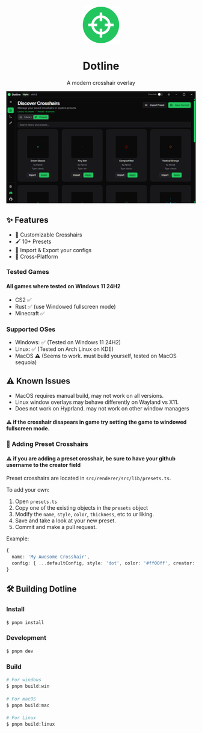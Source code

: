 <div align="center">
<img src="./resources/dotline.png" width="100" height="100" />

<h1>Dotline</h1>

<p>A modern crosshair overlay</p>

</div>

![Dotline Showcase](/images/appscreenshot.png)

## ✨ Features

- 🎯 Customizable Crosshairs
- 🖌 10+ Presets
- 📂 Import & Export your configs
- 🐧 Cross-Platform

### Tested Games

#### All games where tested on Windows 11 24H2

- CS2 ✅
- Rust ✅ (use Windowed fullscreen mode)
- Minecraft ✅

### Supported OSes

- Windows: ✅ (Tested on Windows 11 24H2)
- Linux: ✅ (Tested on Arch Linux on KDE)
- MacOS ⚠️ (Seems to work. must build yourself, tested on MacOS sequoia)

## ⚠️ Known Issues

- MacOS requires manual build, may not work on all versions.
- Linux window overlays may behave differently on Wayland vs X11.
- Does not work on Hyprland. may not work on other window managers

#### ⚠️ if the crosshair disapears in game try setting the game to windowed fullscreen mode.

### 🎯 Adding Preset Crosshairs

#### ⚠️ if you are adding a preset crosshair, be sure to have your github username to the creator field

Preset crosshairs are located in `src/renderer/src/lib/presets.ts`.

To add your own:

1. Open `presets.ts`
2. Copy one of the existing objects in the `presets` object
3. Modify the `name`, `style`, `color`, `thickness`, etc to ur liking.
4. Save and take a look at your new preset.
5. Commit and make a pull request.

Example:

```ts
{
  name: 'My Awesome Crosshair',
  config: { ...defaultConfig, style: 'dot', color: '#ff00ff', creator: 'YourName' }
}
```

## 🛠️ Building Dotline

### Install

```bash
$ pnpm install
```

### Development

```bash
$ pnpm dev
```

### Build

```bash
# For windows
$ pnpm build:win

# For macOS
$ pnpm build:mac

# For Linux
$ pnpm build:linux
```
